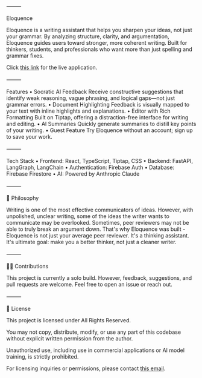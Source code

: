 ⸻

Eloquence

Eloquence is a writing assistant that helps you sharpen your ideas, not just your grammar. By analyzing structure, clarity, and argumentation, Eloquence guides users toward stronger, more coherent writing. Built for thinkers, students, and professionals who want more than just spelling and grammar fixes.

Click [this link](https://eloquenceai.org) for the live application.

⸻

Features
	•	Socratic AI Feedback
Receive constructive suggestions that identify weak reasoning, vague phrasing, and logical gaps—not just grammar errors.
	•	Document Highlighting
Feedback is visually mapped to your text with inline highlights and explanations.
	•	Editor with Rich Formatting
Built on Tiptap, offering a distraction-free interface for writing and editing.
	•	AI Summaries
Quickly generate summaries to distill key points of your writing.
	•	Guest Feature
Try Eloquence without an account; sign up to save your work.

⸻

Tech Stack
	•	Frontend: React, TypeScript, Tiptap, CSS
	•	Backend: FastAPI, LangGraph, LangChain
	•	Authentication: Firebase Auth
	•	Database: Firebase Firestore
	•	AI: Powered by Anthropic Claude

⸻

🧠 Philosophy

Writing is one of the most effective communicators of ideas. However, with unpolished, unclear writing, some of the ideas the writer wants to communicate may be overlooked. Sometimes, peer reviewers may not be able to truly break an argument down. That's why Eloquence was built - Eloquence is not just your average peer reviewer. It's a thinking assistant. It's ultimate goal: make you a better thinker, not just a cleaner writer.

⸻

🙋‍♀️ Contributions

This project is currently a solo build. However, feedback, suggestions, and pull requests are welcome. Feel free to open an issue or reach out.

⸻

📄 License

This project is licensed under All Rights Reserved.

You may not copy, distribute, modify, or use any part of this codebase without explicit written permission from the author.

Unauthorized use, including use in commercial applications or AI model training, is strictly prohibited.

For licensing inquiries or permissions, please contact [this email](mailto:the.joshua.saji@gmail.com).